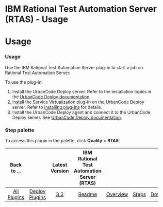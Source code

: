 
IBM Rational Test Automation Server (RTAS) - Usage
==================================================

# Usage


### Usage




Use the IBM Rational Test Automation Server plug-in to start a job on Rational Test Automation Server.

To use the plug-in:

1. Install the UrbanCode Deploy server. Refer to the installation topics in the [UrbanCode Deploy documentation](http://www.ibm.com/support/knowledgecenter/SS4GSP/ucd_welcome.html).
2. Install the Service Virtualization plug-in on the UrbanCode Deploy server. Refer to  [Installing plug-ins](https://community.ibm.com/community/user/wasdevops/blogs/laurel-dickson-bull1/2022/06/13/install-plugins) for details.
3. Install the UrbanCode Deploy agent and connect it to the UrbanCode Deploy server. See [UrbanCode Deploy documentation](http://www.ibm.com/support/knowledgecenter/SS4GSP/ucd_welcome.html).

### Step palette

To access this plugin in the palette, click **Quality** > **RTAS**.


|Back to ...||Latest Version|IBM Rational Test Automation Server (RTAS) ||||
| :---: | :---: | :---: | :---: | :---: | :---: | :---: |
|[All Plugins](../../index.md)|[Deploy Plugins](../README.md)|[3.3](https://raw.githubusercontent.com/UrbanCode/IBM-UCD-PLUGINS/main/files/RTAS-UCD/RTAS-UCD-3.3.zip)|[Readme](README.md)|[Overview](overview.md)|[Steps](steps.md)|[Downloads](downloads.md)|
